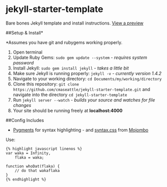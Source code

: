 jekyll-starter-template
=======================

Bare bones Jekyll template and install instructions. [View a preview](http://cmaseattle.github.io/jekyll-starter-template)

##Setup & Install*

*Assumes you have git and rubygems working properly.

1. Open terminal
2. Update Ruby Gems: `sudo gem update --system` - *requires system password*
3. Install Jekyll: `sudo gem install jekyll` - *takes a little bit*
4. Make sure Jekyll is running properly: `jekyll -v` - *currently version 1.4.2*
5. Navigate to your working directory: `cd Documents/my/working/directory`
6. Clone this repository: `git clone https://github.com/cmaseattle/jekyll-starter-template.git` and navigate into the directory `cd jekyll-starter-template`
7. Run `jekyll server --watch` - *builds your source and watches for file changes*
8. Your site should be running freely at **localhost:4000**

##Config Includes

* [Pygments](http://pygments.org/) for syntax highlighting - and [syntax.css](https://github.com/mojombo/tpw/blob/master/css/syntax.css) from [Mojombo](https://github.com/mojombo)

Use:

```
{% highlight javascript linenos %}
var waka = Infinity,
    flaka = waka;

function whoDat(flaka) {
    // do that wakaflaka
} 
{% endhighlight %}
```
